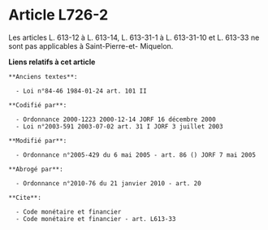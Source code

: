 # Article L726-2

Les articles L. 613-12 à L. 613-14, L. 613-31-1 à L. 613-31-10 et L. 613-33 ne sont pas applicables à Saint-Pierre-et-
Miquelon.

**Liens relatifs à cet article**

	**Anciens textes**:

	  - Loi n°84-46 1984-01-24 art. 101 II

	**Codifié par**:

	  - Ordonnance 2000-1223 2000-12-14 JORF 16 décembre 2000
	  - Loi n°2003-591 2003-07-02 art. 31 I JORF 3 juillet 2003

	**Modifié par**:

	  - Ordonnance n°2005-429 du 6 mai 2005 - art. 86 () JORF 7 mai 2005

	**Abrogé par**:

	  - Ordonnance n°2010-76 du 21 janvier 2010 - art. 20

	**Cite**:

	  - Code monétaire et financier
	  - Code monétaire et financier - art. L613-33
